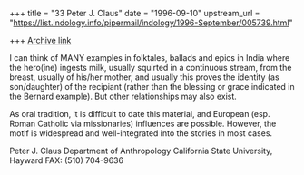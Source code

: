 +++
title = "33 Peter J. Claus"
date = "1996-09-10"
upstream_url = "https://list.indology.info/pipermail/indology/1996-September/005739.html"

+++
[Archive link](https://list.indology.info/pipermail/indology/1996-September/005739.html)

I can think of MANY examples in folktales, ballads and epics in India
where the hero(ine) ingests milk, usually squirted in a continuous stream,
from the breast, usually of his/her mother, and usually this proves the
identity (as son/daughter) of the recipiant (rather than the blessing or
grace indicated in the Bernard example).  But other relationships may also
exist.

As oral tradition, it is difficult to date this material, and European
(esp. Roman Catholic via missionaries) influences are possible. However,
the motif is widespread and well-integrated into the stories in most
cases.


Peter J. Claus
Department of Anthropology
California State University, Hayward
FAX: (510) 704-9636






